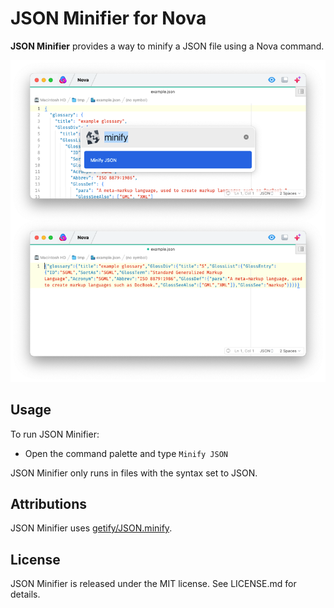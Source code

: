 # JSON Minifier for Nova

**JSON Minifier** provides a way to minify a JSON file using a Nova command.

![](https://raw.githubusercontent.com/guillaumealgis/JSON-Minifier.novaextension/main/Images/splash.png)

## Usage

To run JSON Minifier:

- Open the command palette and type `Minify JSON`

JSON Minifier only runs in files with the syntax set to JSON.

## Attributions

JSON Minifier uses [getify/JSON.minify](https://github.com/getify/JSON.minify).

## License

JSON Minifier is released under the MIT license. See LICENSE.md for details.
